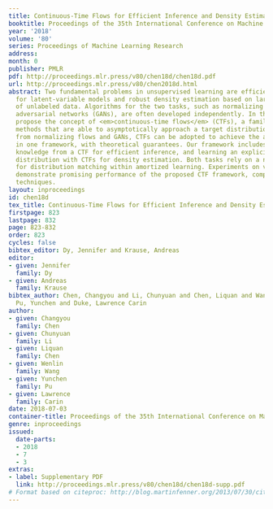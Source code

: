 ```yaml
---
title: Continuous-Time Flows for Efficient Inference and Density Estimation
booktitle: Proceedings of the 35th International Conference on Machine Learning
year: '2018'
volume: '80'
series: Proceedings of Machine Learning Research
address: 
month: 0
publisher: PMLR
pdf: http://proceedings.mlr.press/v80/chen18d/chen18d.pdf
url: http://proceedings.mlr.press/v80/chen2018d.html
abstract: Two fundamental problems in unsupervised learning are efficient inference
  for latent-variable models and robust density estimation based on large amounts
  of unlabeled data. Algorithms for the two tasks, such as normalizing flows and generative
  adversarial networks (GANs), are often developed independently. In this paper, we
  propose the concept of <em>continuous-time flows</em> (CTFs), a family of diffusion-based
  methods that are able to asymptotically approach a target distribution. Distinct
  from normalizing flows and GANs, CTFs can be adopted to achieve the above two goals
  in one framework, with theoretical guarantees. Our framework includes distilling
  knowledge from a CTF for efficient inference, and learning an explicit energy-based
  distribution with CTFs for density estimation. Both tasks rely on a new technique
  for distribution matching within amortized learning. Experiments on various tasks
  demonstrate promising performance of the proposed CTF framework, compared to related
  techniques.
layout: inproceedings
id: chen18d
tex_title: Continuous-Time Flows for Efficient Inference and Density Estimation
firstpage: 823
lastpage: 832
page: 823-832
order: 823
cycles: false
bibtex_editor: Dy, Jennifer and Krause, Andreas
editor:
- given: Jennifer
  family: Dy
- given: Andreas
  family: Krause
bibtex_author: Chen, Changyou and Li, Chunyuan and Chen, Liquan and Wang, Wenlin and
  Pu, Yunchen and Duke, Lawrence Carin
author:
- given: Changyou
  family: Chen
- given: Chunyuan
  family: Li
- given: Liquan
  family: Chen
- given: Wenlin
  family: Wang
- given: Yunchen
  family: Pu
- given: Lawrence
  family: Carin
date: 2018-07-03
container-title: Proceedings of the 35th International Conference on Machine Learning
genre: inproceedings
issued:
  date-parts:
  - 2018
  - 7
  - 3
extras:
- label: Supplementary PDF
  link: http://proceedings.mlr.press/v80/chen18d/chen18d-supp.pdf
# Format based on citeproc: http://blog.martinfenner.org/2013/07/30/citeproc-yaml-for-bibliographies/
---
```

